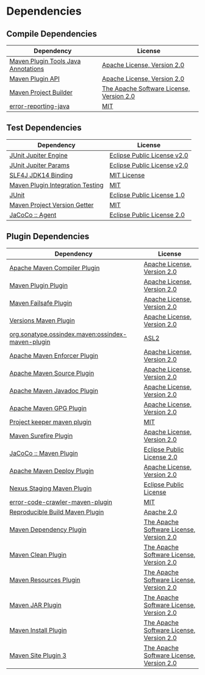 <!-- @formatter:off -->
# Dependencies

## Compile Dependencies

| Dependency                               | License                                       |
| ---------------------------------------- | --------------------------------------------- |
| [Maven Plugin Tools Java Annotations][0] | [Apache License, Version 2.0][1]              |
| [Maven Plugin API][2]                    | [Apache License, Version 2.0][1]              |
| [Maven Project Builder][4]               | [The Apache Software License, Version 2.0][5] |
| [error-reporting-java][6]                | [MIT][7]                                      |

## Test Dependencies

| Dependency                             | License                          |
| -------------------------------------- | -------------------------------- |
| [JUnit Jupiter Engine][8]              | [Eclipse Public License v2.0][9] |
| [JUnit Jupiter Params][8]              | [Eclipse Public License v2.0][9] |
| [SLF4J JDK14 Binding][12]              | [MIT License][13]                |
| [Maven Plugin Integration Testing][14] | [MIT][7]                         |
| [JUnit][16]                            | [Eclipse Public License 1.0][17] |
| [Maven Project Version Getter][18]     | [MIT][7]                         |
| [JaCoCo :: Agent][20]                  | [Eclipse Public License 2.0][21] |

## Plugin Dependencies

| Dependency                                              | License                                       |
| ------------------------------------------------------- | --------------------------------------------- |
| [Apache Maven Compiler Plugin][22]                      | [Apache License, Version 2.0][1]              |
| [Maven Plugin Plugin][24]                               | [Apache License, Version 2.0][1]              |
| [Maven Failsafe Plugin][26]                             | [Apache License, Version 2.0][1]              |
| [Versions Maven Plugin][28]                             | [Apache License, Version 2.0][1]              |
| [org.sonatype.ossindex.maven:ossindex-maven-plugin][30] | [ASL2][5]                                     |
| [Apache Maven Enforcer Plugin][32]                      | [Apache License, Version 2.0][1]              |
| [Apache Maven Source Plugin][34]                        | [Apache License, Version 2.0][1]              |
| [Apache Maven Javadoc Plugin][36]                       | [Apache License, Version 2.0][1]              |
| [Apache Maven GPG Plugin][38]                           | [Apache License, Version 2.0][1]              |
| [Project keeper maven plugin][40]                       | [MIT][7]                                      |
| [Maven Surefire Plugin][42]                             | [Apache License, Version 2.0][1]              |
| [JaCoCo :: Maven Plugin][44]                            | [Eclipse Public License 2.0][21]              |
| [Apache Maven Deploy Plugin][46]                        | [Apache License, Version 2.0][1]              |
| [Nexus Staging Maven Plugin][48]                        | [Eclipse Public License][17]                  |
| [error-code-crawler-maven-plugin][50]                   | [MIT][7]                                      |
| [Reproducible Build Maven Plugin][52]                   | [Apache 2.0][5]                               |
| [Maven Dependency Plugin][54]                           | [The Apache Software License, Version 2.0][5] |
| [Maven Clean Plugin][56]                                | [The Apache Software License, Version 2.0][5] |
| [Maven Resources Plugin][58]                            | [The Apache Software License, Version 2.0][5] |
| [Maven JAR Plugin][60]                                  | [The Apache Software License, Version 2.0][5] |
| [Maven Install Plugin][62]                              | [The Apache Software License, Version 2.0][5] |
| [Maven Site Plugin 3][64]                               | [The Apache Software License, Version 2.0][5] |

[20]: https://www.eclemma.org/jacoco/index.html
[40]: https://github.com/exasol/project-keeper-maven-plugin
[6]: https://github.com/exasol/error-reporting-java
[5]: http://www.apache.org/licenses/LICENSE-2.0.txt
[42]: https://maven.apache.org/surefire/maven-surefire-plugin/
[48]: http://www.sonatype.com/public-parent/nexus-maven-plugins/nexus-staging/nexus-staging-maven-plugin/
[56]: http://maven.apache.org/plugins/maven-clean-plugin/
[7]: https://opensource.org/licenses/MIT
[26]: https://maven.apache.org/surefire/maven-failsafe-plugin/
[4]: http://maven.apache.org/
[18]: https://github.com/exasol/maven-project-version-getter
[28]: http://www.mojohaus.org/versions-maven-plugin/
[54]: http://maven.apache.org/plugins/maven-dependency-plugin/
[22]: https://maven.apache.org/plugins/maven-compiler-plugin/
[16]: http://junit.org
[21]: https://www.eclipse.org/legal/epl-2.0/
[46]: https://maven.apache.org/plugins/maven-deploy-plugin/
[17]: http://www.eclipse.org/legal/epl-v10.html
[44]: https://www.jacoco.org/jacoco/trunk/doc/maven.html
[52]: http://zlika.github.io/reproducible-build-maven-plugin
[60]: http://maven.apache.org/plugins/maven-jar-plugin/
[13]: http://www.opensource.org/licenses/mit-license.php
[1]: https://www.apache.org/licenses/LICENSE-2.0.txt
[32]: https://maven.apache.org/enforcer/maven-enforcer-plugin/
[9]: https://www.eclipse.org/legal/epl-v20.html
[62]: http://maven.apache.org/plugins/maven-install-plugin/
[8]: https://junit.org/junit5/
[30]: https://sonatype.github.io/ossindex-maven/maven-plugin/
[24]: https://maven.apache.org/plugin-tools/maven-plugin-plugin
[38]: https://maven.apache.org/plugins/maven-gpg-plugin/
[14]: https://github.com/exasol/maven-plugin-integration-testing
[34]: https://maven.apache.org/plugins/maven-source-plugin/
[12]: http://www.slf4j.org
[64]: http://maven.apache.org/plugins/maven-site-plugin/
[58]: http://maven.apache.org/plugins/maven-resources-plugin/
[0]: https://maven.apache.org/plugin-tools/maven-plugin-annotations
[36]: https://maven.apache.org/plugins/maven-javadoc-plugin/
[50]: https://github.com/exasol/error-code-crawler-maven-plugin
[2]: https://maven.apache.org/ref/3.8.4/maven-plugin-api/
